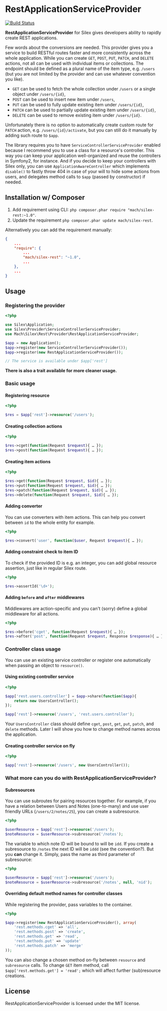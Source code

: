 # RestApplicationServiceProvider

[![Build Status](https://travis-ci.org/tiraeth/silex-rest.png)](https://travis-ci.org/tiraeth/silex-rest)

__RestApplicationServiceProvider__ for Silex gives developers ability to rapidly create REST applications.

Few words about the conversions are needed. This provider gives you a service to build RESTful routes faster and more consistently across the whole application. While you can create ```GET```, ```POST```, ```PUT```, ```PATCH```, and ```DELETE``` actions, not all can be used with individual items or collections. The endpoint should be defined as a plural name of the item type, e.g. ```/users``` (but you are not limited by the provider and can use whatever convention you like).

* ```GET``` can be used to fetch the whole collection under ```/users``` or a single object under ```/users/{id}```,
* ```POST``` can be used to insert new item under ```/users```,
* ```PUT``` can be used to fully update existing item under ```/users/{id}```,
* ```PATCH``` can be used to partially update existing item under ```/users/{id}```,
* ```DELETE``` can be used to remove existing item under ```/users/{id}```.

Unfortunately there is no option to automatically create custom route for ```PATCH``` action, e.g. ```/users/{id}/activate```, but you can still do it manually by adding such route to ```$app```.

The library requires you to have ```ServiceControllerServiceProvider``` enabled because I recommend you to use a class for a resource's controller. This way you can keep your application well-organized and reuse the controllers in Symfony2, for instance. And if you decide to keep your controllers with Silex only, you can use ```ApplicationAwareController``` which implements ```disable()``` to fastly throw 404 in case of your will to hide some actions from users, and delegates method calls to ```$app``` (passed by constructor) if needed.


## Installation w/ Composer

1. Add requirement using CLI: ```php composer.phar require "mach/silex-rest:~1.0"```.
2. Update the requirement ```php composer.phar update mach/silex-rest```.

Alternatively you can add the requirement manually:

```json
{
    ...
    "require": {
        ...
        "mach/silex-rest": "~1.0",
        ...
    },
    ...
}
```

## Usage

### Registering the provider

```php
<?php

use Silex\Application;
use Silex\Provider\ServiceControllerServiceProvider;
use Mach\Silex\Rest\Provider\RestApplicationServiceProvider;

$app = new Application();
$app->register(new ServiceControllerServiceProvider());
$app->register(new RestApplicationServiceProvider());

// The service is available under $app['rest']
```

__There is also a trait available for more cleaner usage.__

### Basic usage

#### Registering resource

```php
<?php

$res = $app['rest']->resource('/users');
```

#### Creating collection actions

```php
<?php

$res->cget(function(Request $request){ … });
$res->post(function(Request $request){ … });
```

#### Creating item actions

```php
<?php

$res->get(function(Request $request, $id){ … });
$res->put(function(Request $request, $id){ … });
$res->patch(function(Request $request, $id){ … });
$res->delete(function(Request $request, $id){ … });
```

#### Adding converter

You can use converters with item actions. This can help you convert between ```id``` to the whole entity for example.

```php
<?php

$res->convert('user', function($user, Request $request){ … });
```

#### Adding constraint check to item ID

To check if the provided ID is e.g. an integer, you can add global resource assertion, just like in regular Silex route.

```php
<?php

$res->assertId('\d+');
```

#### Adding ```before``` and ```after``` middlewares

Middlewares are action-specific and you can't (sorry) define a global middleware for all actions.

```php
<?php

$res->before('cget', function(Request $request){ … });
$res->after('post', function(Request $request, Response $response){ … });
```

### Controller class usage

You can use an existing service controller or register one automatically when passing an object to ```resource()```.

#### Using existing controller service

```php
<?php

$app['rest.users.controller'] = $app->share(function($app){
    return new UsersController();
});

$app['rest']->resource('/users', 'rest.users.controller');
```

Your ```UsersController``` class should define ```cget```, ```post```, ```get```, ```put```, ```patch```, and ```delete``` methods. Later I will show you how to change method names across the application.

#### Creating controller service on fly

```php
<?php

$app['rest']->resource('/users', new UsersController());
```

### What more can you do with RestApplicationServiceProvider?

#### Subresources

You can use subroutes for pairing resources together. For example, if you have a relation between Users and Notes (one-to-many) and use user friendly URLs (```/users/2/notes/25```), you can create a subresource.

```php
<?php

$userResource = $app['rest']->resource('/users');
$noteResource = $userResource->subresource('/notes');
```

The variable to which note ID will be bound to will be ```idd```. If you create a subresource to ```/notes``` the next ID will be ```iddd``` (see the convention?). But you __can__ change it. Simply, pass the name as third parameter of subresource:

```php
<?php

$userResource = $app['rest']->resource('/users');
$noteResource = $userResource->subresource('/notes', null, 'nid');
```

#### Overriding default method names for controller classes

While registering the provider, pass variables to the container.

```php
<?php

$app->register(new RestApplicationServiceProvider(), array(
    'rest.methods.cget' => 'all',
    'rest.methods.post' => 'create',
    'rest.methods.get' => 'read',
    'rest.methods.put' => 'update'
    'rest.methods.patch' => 'merge'
));
```

You can also change a chosen method on-fly between ```resource``` and ```subresource``` calls. To change ```GET``` item method, call ```$app['rest.methods.get'] = 'read';``` which will affect further (sub)resource creations.

## License

RestApplicationServiceProvider is licensed under the MIT license.